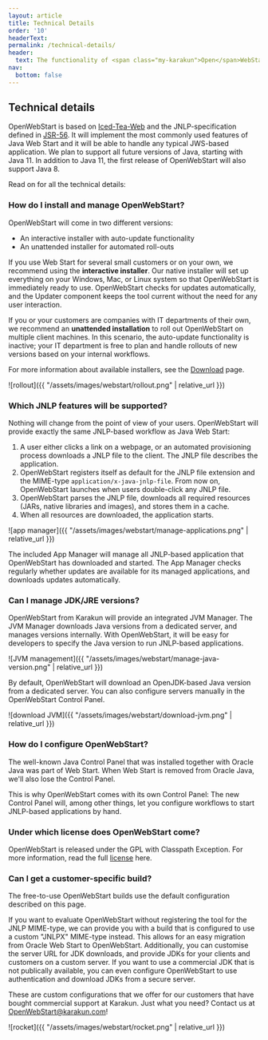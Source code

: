 ```yaml
---
layout: article
title: Technical Details
order: '10'
headerText:
permalink: /technical-details/
header:
  text: The functionality of <span class="my-karakun">Open</span>WebStart
nav:
  bottom: false
---
```


## Technical details
<span class="text-highlight">Open<span>WebStart</span></span> is based on [Iced-Tea-Web](https://github.com/AdoptOpenJDK/IcedTea-Web) and the JNLP-specification defined in [JSR-56](https://www.jcp.org/en/jsr/detail?id=56). It will implement the most commonly used features of Java Web Start and it will be able to handle any typical JWS-based application. We plan to support all future versions of Java, starting with Java 11. 
In addition to Java 11, the first release of <span class="text-highlight">Open<span>WebStart</span></span> will also support Java 8.

Read on for all the technical details:

### How do I install and manage OpenWebStart?
<span class="text-highlight">Open<span>WebStart</span></span> will come in two different versions:

- An interactive installer with auto-update functionality
- An unattended installer for automated roll-outs

If you use Web Start for several small customers or on your own, we recommend using the __interactive installer__.
Our native installer will set up everything on your Windows, Mac, or Linux system so that <span class="text-highlight">Open<span>WebStart</span></span> is immediately ready to use.
<span class="text-highlight">Open<span>WebStart</span></span> checks for updates automatically, and the Updater component keeps the tool current without the need for any user interaction.

If you or your customers are companies with IT departments of their own, we recommend an __unattended installation__ to roll out <span class="text-highlight">Open<span>WebStart</span></span> on multiple client machines.
In this scenario, the auto-update functionality is inactive; your IT department is free to plan and handle rollouts of new versions based on your internal workflows.

For more information about available installers, see the [Download](/download) page.

![rollout]({{ "/assets/images/webstart/rollout.png" | relative_url }})


### Which JNLP features will be supported?
Nothing will change from the point of view of your users. <span class="text-highlight">Open<span>WebStart</span></span> will provide exactly the same JNLP-based workflow as Java Web Start:

1. A user either clicks a link on a webpage, or an automated provisioning process downloads a JNLP file to the client. The JNLP file describes the application.
1. <span class="text-highlight">Open<span>WebStart</span></span> registers itself as default for the JNLP file extension and the MIME-type `application/x-java-jnlp-file`. From now on, <span class="text-highlight">Open<span>WebStart</span></span> launches when users double-click any JNLP file.
1. <span class="text-highlight">Open<span>WebStart</span></span> parses the JNLP file, downloads all required resources (JARs, native libraries and images), and stores them in a cache.
1. When all resources are downloaded, the application starts.

![app manager]({{ "/assets/images/webstart/manage-applications.png" | relative_url }})

The included App Manager will manage all JNLP-based application that <span class="text-highlight">Open<span>WebStart</span></span> has downloaded and started. The App Manager checks regularly whether updates are available for its managed applications, and downloads updates automatically.

### Can I manage JDK/JRE versions?
<span class="text-highlight">Open<span>WebStart</span></span> from Karakun will provide an integrated JVM Manager.
The JVM Manager downloads Java versions from a dedicated server, and manages versions internally. With <span class="text-highlight">Open<span>WebStart</span></span>, it will be easy for developers to specify the Java version to run JNLP-based applications.

![JVM management]({{ "/assets/images/webstart/manage-java-version.png" | relative_url }})

By default, <span class="text-highlight">Open<span>WebStart</span></span> will download an OpenJDK-based Java version from a dedicated server. You can also configure servers manually in the <span class="text-highlight">Open<span>WebStart</span></span> Control Panel.

![download JVM]({{ "/assets/images/webstart/download-jvm.png" | relative_url }})

### How do I configure OpenWebStart?
The well-known Java Control Panel that was installed together with Oracle Java was part of Web Start.
When Web Start is removed from Oracle Java, we'll also lose the Control Panel.

This is why <span class="text-highlight">Open<span>WebStart</span></span> comes with its own Control Panel: 
The new Control Panel will, among other things, let you configure workflows to start JNLP-based applications by hand.

### Under which license does <span class="text-highlight">Open<span>WebStart</span></span> come?

<span class="text-highlight">Open<span>WebStart</span></span> is released under the GPL with Classpath Exception. For more information, read the full [license](https://github.com/karakun/OpenWebStart/blob/master/LICENSE.md) here.

### Can I get a customer-specific build?
The free-to-use <span class="text-highlight">Open<span>WebStart</span></span> builds use the default configuration described on this page.

If you want to evaluate <span class="text-highlight">Open<span>WebStart</span></span> without registering the tool for the JNLP MIME-type, 
we can provide you with a build that is configured to use a custom "JNLPX" MIME-type instead.
This allows for an easy migration from Oracle Web Start to <span class="text-highlight">Open<span>WebStart</span></span>.
Additionally, you can customise the server URL for JDK downloads, and provide JDKs for your clients and customers on a custom server.
If you want to use a commercial JDK that is not publically available, you can even configure <span class="text-highlight">Open<span>WebStart</span></span> to use authentication and download JDKs from a secure server.

These are custom configurations that we offer for our customers that have bought commercial support at Karakun. 
Just what you need? Contact us at [OpenWebStart@karakun.com](mailto:openwebstart@karakun.com)!

![rocket]({{ "/assets/images/webstart/rocket.png" | relative_url }})
